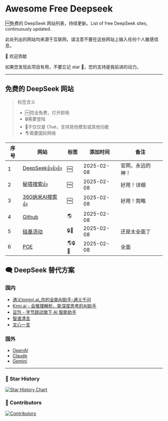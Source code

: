 # Awesome Free Deepseek

🆓免费的 DeepSeek 网站列表，持续更新。List of free DeepSeek sites, continuously updated.

此处列出的网站均来源于互联网，请注意不要在这些网站上输入任何个人敏感信息。

🌈 欢迎贡献

如果您发现此项目有用，不要忘记 star 🌟，您的支持是我前进的动力。

--- 

## 免费的 DeepSeek 网站
> 标签含义
>    - 🆓完全免费，打开即用
>    - 🔒需要登陆
>    - 🧰不仅仅是 Chat，支持其他模型或其他功能
>    - 🌎需要国际网络

| 序号 | 网站                                       | 标签 | 添加时间 | 备注 |
| ---- | ------------------------------------------ | ---- | -------- | ---- |
| 1    | [DeepSeek👍👍👍](https://metaso.cn)            |   🆓   |     2025-02-08     | 官网，永远的神！|
| 2    | [秘塔搜索👍](https://metaso.cn)            |   🆓   |     2025-02-08     |   好用！详细  |
| 3    | [360纳米AI搜索👍](https://www.n.cn/)       |  🆓    |     2025-02-08     |   好用！简略   |
| 4   | [Github](https://github.com/marketplace/models/azureml-deepseek/DeepSeek-R1/playground) |  🌎    |      2025-02-08    |  |
| 5    | [硅基流动](https://cloud.siliconflow.cn/i/c6dFMQLc) |   🔒🧰   |    2025-02-08      |   还是太全面了   |
| 6   | [POE](https://poe.com/DeepSeek-R1)         |    🌎🔒🧰  |      2025-02-08    | 全面 |


## 🗨️ DeepSeek 替代方案
### 国内
- [通义tongyi.ai_你的全能AI助手-通义千问](https://tongyi.aliyun.com/qianwen/ )
- [Kimi.ai - 会推理解析，能深度思考的AI助手](https://kimi.moonshot.cn/ )
- [豆包 - 字节跳动旗下 AI 智能助手](https://www.doubao.com/chat/ )
- [智谱清言](https://chatglm.cn/main/alltoolsdetail?lang=zh )
- [文心一言](https://yiyan.baidu.com/ )

### 国外
- [OpenAI](https://openai.com/ )
- [Claude](https://claude.ai/ )
- [Gemini](https://gemini.google.com/ )

---
### 🌟 Star History

[![Star History Chart](https://api.star-history.com/svg?repos=East196/awesome-free-deepseek&type=Date)](https://star-history.com/#East196/awesome-free-deepseek&Date)

### 💞 Contributors

[![Contributors](https://contrib.rocks/image?repo=East196/awesome-free-deepseek)](https://github.com/East196/awesome-free-deepseek/graphs/contributors)


